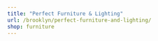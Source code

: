 ```yaml
---
title: "Perfect Furniture & Lighting"
url: /brooklyn/perfect-furniture-and-lighting/
shop: furniture
---
```

